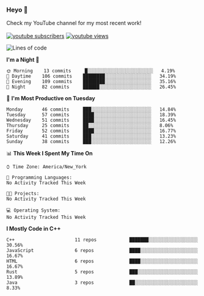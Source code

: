 ### Heyo 👋

<!--
**austinbhale/austinbhale** is a ✨ _special_ ✨ repository because its `README.md` (this file) appears on your GitHub profile.

Here are some ideas to get you started:

- 🔭 I’m currently working on ...
- 🌱 I’m currently learning ...
- 👯 I’m looking to collaborate on ...
- 🤔 I’m looking for help with ...
- 💬 Ask me about ...
- 📫 How to reach me: ...
- 😄 Pronouns: ...
- ⚡ Fun fact: ...

[![Top Langs](https://github-readme-stats.vercel.app/api/top-langs/?username=austinbhale&layout=compact&theme=tokyonight&langs_count=8)](https://github.com/anuraghazra/github-readme-stats)
[![Anurag's github stats](https://github-readme-stats.vercel.app/api?username=austinbhale&hide=issues&count_private=true&show_icons=true&theme=tokyonight)](https://github.com/anuraghazra/github-readme-stats)
<br><br>
-->
Check my YouTube channel for my most recent work!
<br><br>
<a href="https://www.youtube.com/channel/UCYOLodhgO-JaRL37SfDyprg"><img alt="youtube subscribers" src="https://github-readme-youtube-stats.herokuapp.com/subscribers/index.php?id=UCYOLodhgO-JaRL37SfDyprg&key=AIzaSyDlcwJXVujStVn_kjdBB3zXuwV6tOqQkqU&style=for-the-badge&color=69badd&labelColor=black&format=short"/></a>
<a href="https://www.youtube.com/channel/UCYOLodhgO-JaRL37SfDyprg"><img alt="youtube views" src="https://github-readme-youtube-stats.herokuapp.com/views/index.php?id=UCYOLodhgO-JaRL37SfDyprg&key=AIzaSyDlcwJXVujStVn_kjdBB3zXuwV6tOqQkqU&style=for-the-badge&color=69badd&labelColor=black&format=short"/></a>


<!--START_SECTION:waka-->
![Lines of code](https://img.shields.io/badge/From%20Hello%20World%20I%27ve%20Written-3.6%20million%20lines%20of%20code-blue)

**I'm a Night 🦉** 

```text
🌞 Morning    13 commits     █░░░░░░░░░░░░░░░░░░░░░░░░   4.19% 
🌆 Daytime    106 commits    ████████░░░░░░░░░░░░░░░░░   34.19% 
🌃 Evening    109 commits    ████████░░░░░░░░░░░░░░░░░   35.16% 
🌙 Night      82 commits     ██████░░░░░░░░░░░░░░░░░░░   26.45%

```
📅 **I'm Most Productive on Tuesday** 

```text
Monday       46 commits     ███░░░░░░░░░░░░░░░░░░░░░░   14.84% 
Tuesday      57 commits     ████░░░░░░░░░░░░░░░░░░░░░   18.39% 
Wednesday    51 commits     ████░░░░░░░░░░░░░░░░░░░░░   16.45% 
Thursday     25 commits     ██░░░░░░░░░░░░░░░░░░░░░░░   8.06% 
Friday       52 commits     ████░░░░░░░░░░░░░░░░░░░░░   16.77% 
Saturday     41 commits     ███░░░░░░░░░░░░░░░░░░░░░░   13.23% 
Sunday       38 commits     ███░░░░░░░░░░░░░░░░░░░░░░   12.26%

```


📊 **This Week I Spent My Time On** 

```text
⌚︎ Time Zone: America/New_York

💬 Programming Languages: 
No Activity Tracked This Week

🐱‍💻 Projects: 
No Activity Tracked This Week

💻 Operating System: 
No Activity Tracked This Week

```

**I Mostly Code in C++** 

```text
C++                      11 repos            ███████░░░░░░░░░░░░░░░░░░   30.56% 
JavaScript               6 repos             ████░░░░░░░░░░░░░░░░░░░░░   16.67% 
HTML                     6 repos             ████░░░░░░░░░░░░░░░░░░░░░   16.67% 
Rust                     5 repos             ███░░░░░░░░░░░░░░░░░░░░░░   13.89% 
Java                     3 repos             ██░░░░░░░░░░░░░░░░░░░░░░░   8.33%

```



<!--END_SECTION:waka-->

